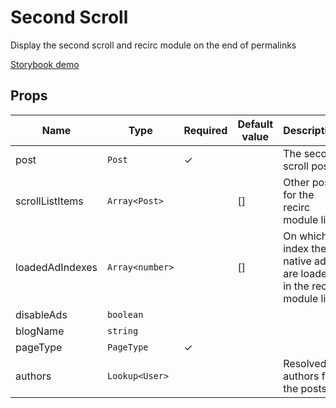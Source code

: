 # Second Scroll

Display the second scroll and recirc module  on the end of permalinks

[Storybook demo](http://localhost:8001/?path=/story/4-components-second-scroll--second-scroll)

<!-- STORY -->

## Props
| Name | Type | Required | Default value | Description
|------|------|----------|---------------|------------
| post | `Post` | ✓ |  | The second scroll post
| scrollListItems | `Array<Post>` |  | [] | Other posts for the recirc module list
| loadedAdIndexes | `Array<number>` |  | [] | On which index the native ads are loaded in the recirc module list
| disableAds | `boolean` |  |  | 
| blogName | `string` |  |  | 
| pageType | `PageType` | ✓ |  |
| authors | `Lookup<User>` |  |  | Resolved authors for the posts
